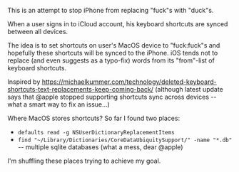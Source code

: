 This is an attempt to stop iPhone from replacing "fuck"s with "duck"s.

When a user signs in to iCloud account, his keyboard shortcuts are synced between all devices.

The idea is to set shortcuts on user's MacOS device to "fuck:fuck"s and hopefully these shortcuts will be synced to the iPhone. iOS tends not to replace (and even suggests as a typo-fix) words from its "from"-list of keyboard shortcuts.

Inspired by https://michaelkummer.com/technology/deleted-keyboard-shortcuts-text-replacements-keep-coming-back/ (although latest update says that @apple stopped supporting shortcuts sync across devices -- what a smart way to fix an issue...)

Where MacOS stores shortcuts? So far I found two places:
* `defaults read -g NSUserDictionaryReplacementItems`
* `find "~/Library/Dictionaries/CoreDataUbiquitySupport/" -name "*.db"` -- multiple sqlite databases (what a mess, dear @apple)

I'm shuffling these places trying to achieve my goal.
